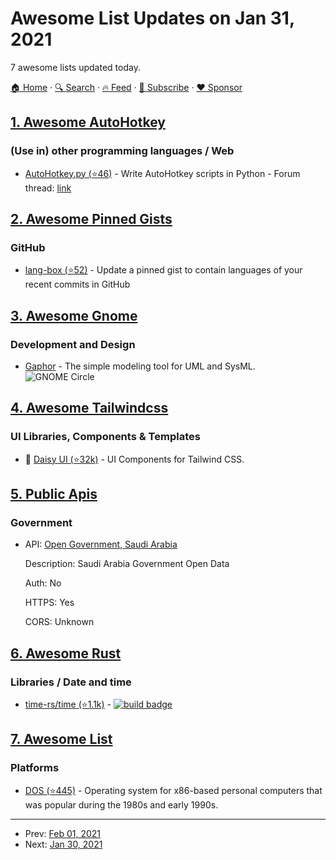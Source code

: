 # Awesome List Updates on Jan 31, 2021

7 awesome lists updated today.

[🏠 Home](/README.md) · [🔍 Search](https://www.trackawesomelist.com/search/) · [🔥 Feed](https://www.trackawesomelist.com/rss.xml) · [📮 Subscribe](https://trackawesomelist.us17.list-manage.com/subscribe?u=d2f0117aa829c83a63ec63c2f&id=36a103854c) · [❤️  Sponsor](https://github.com/sponsors/theowenyoung)



## [1. Awesome AutoHotkey](/content/ahkscript/awesome-AutoHotkey/README.md)

### (Use in) other programming languages / Web

*   [AutoHotkey.py (⭐46)](https://github.com/Perlence/AutoHotkey.py) - Write AutoHotkey scripts in Python - Forum thread: [link](https://www.autohotkey.com/boards/viewtopic.php?f=6\&t=86025)

## [2. Awesome Pinned Gists](/content/matchai/awesome-pinned-gists/README.md)

### GitHub

*   [lang-box (⭐52)](https://github.com/inokawa/lang-box) - Update a pinned gist to contain languages of your recent commits in GitHub

## [3. Awesome Gnome](/content/Kazhnuz/awesome-gnome/README.md)

### Development and Design

*   [Gaphor](https://gaphor.org) - The simple modeling tool for UML and SysML. ![GNOME Circle](https://cdn.rawgit.com/kazhnuz/awesome-gnome/master/images/gnome-circle.png)

## [4. Awesome Tailwindcss](/content/aniftyco/awesome-tailwindcss/README.md)

### UI Libraries, Components & Templates

*   🧩 [Daisy UI (⭐32k)](https://github.com/saadeghi/daisyui) - UI Components for Tailwind CSS.

## [5. Public Apis](/content/public-apis/public-apis/README.md)

### Government

- API: [Open Government, Saudi Arabia](https://data.gov.sa)

  Description: Saudi Arabia Government Open Data

  Auth: No

  HTTPS: Yes

  CORS: Unknown



## [6. Awesome Rust](/content/rust-unofficial/awesome-rust/README.md)

### Libraries / Date and time

*   [time-rs/time (⭐1.1k)](https://github.com/time-rs/time) - [![build badge](https://github.com/time-rs/time/workflows/Build/badge.svg)](https://github.com/time-rs/time/actions)

## [7. Awesome List](/content/sindresorhus/awesome/README.md)

### Platforms

*   [DOS (⭐445)](https://github.com/balintkissdev/awesome-dos#readme) - Operating system for x86-based personal computers that was popular during the 1980s and early 1990s.

---

- Prev: [Feb 01, 2021](/content/2021/02/01/README.md)
- Next: [Jan 30, 2021](/content/2021/01/30/README.md)